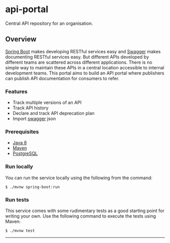 # api-portal

Central API repository for an organisation.

## Overview

[Spring Boot][boot] makes developing RESTful services easy and  [Swagger][swagger] makes documenting RESTful services easy. 
But different APIs developed by different teams are scattered across different applications. 
There is no simple way to maintain these APIs in a central location accessible to internal development teams.
This portal aims to build an API portal where publishers can publish API documentation for consumers to refer.

[boot]: https://projects.spring.io/spring-boot/

### Features

* Track multiple versions of an API
* Track API history
* Declare and track API deprecation plan
* Import [swagger][swagger] json

[swagger]: https://swagger.io/

### Prerequisites

* [Java 8][java]
* [Maven][mvn]
* [PostgreSQL][postgres]

[java]: http://www.oracle.com/technetwork/java/javase/overview/index.html
[mvn]: https://maven.apache.org/
[postgres]: https://www.postgresql.org/download/


### Run locally

You can run the service locally using the following from the command:

```
$ ./mvnw spring-boot:run
```

### Run tests

This service comes with some rudimentary tests as a good starting
point for writing your own.  Use the following command to execute the
tests using Maven:

```
$ ./mvnw test
```

---
